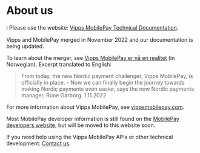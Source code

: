 <!-- START_METADATA
---
title: About Vipps MobilePay
sidebar_label: About us
sidebar_position: 200
pagination_next: null
pagination_prev: null
---
END_METADATA -->

# About us

<!-- START_COMMENT -->

ℹ️ Please use the website:
[Vipps MobilePay Technical Documentation](https://developer.vippsmobilepay.com/).

<!-- END_COMMENT -->

Vipps and MobilePay merged in November 2022 and our documentation is being updated.

To learn about the merger, see
[Vipps MobilePay er nå en realitet](https://vipps.no/om-oss/nyheter/vipps-mobilepay-er-n%C3%A5-en-realitet/)
(in Norwegian). Excerpt translated to English:

> From today, the new Nordic payment challenger, Vipps MobilePay, is officially in place. - Now we can finally begin the journey towards making Nordic payments even easier, says the now Nordic payments manager, Rune Garborg.
1.11.2022

For more information about Vipps MobilePay, see [vippsmobilepay.com](https://vippsmobilepay.com/#about).

Most MobilePay developer information is still found on the
[MobilePay developers website](https://developer.mobilepay.dk/),
but will be moved to this website soon.

If you need help using the Vipps MobilePay APIs or other technical development:
[Contact us](contact.md).

